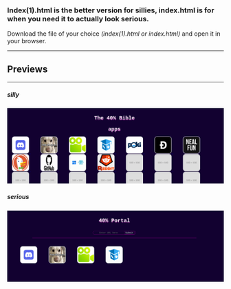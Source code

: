 ### Index(1).html is the better version for sillies, index.html is for when you need it to actually look serious.


Download the file of your choice *(index(1).html or index.html)* and open it in your browser.


---


## Previews


---


##### silly


![alt text](/ex1.png "Example 1")


##### serious


![alt text](/ex2.png "Example 2")
